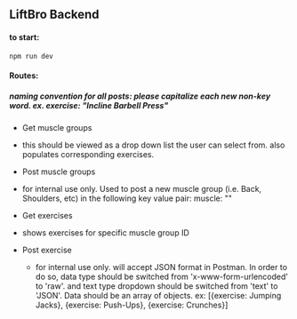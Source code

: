 ## LiftBro Backend


#### to start:
```
npm run dev
```
#### Routes:

##### naming convention for all posts: please capitalize each new non-key word. ex. exercise: "Incline Barbell Press"

- Get muscle groups
 - this should be viewed as a drop down list the user can select from. also populates corresponding exercises.


- Post muscle groups
 - for internal use only. Used to post a new muscle group (i.e. Back, Shoulders, etc) in the following key value pair:
 muscle: "<muscle group name>"


- Get exercises
 - shows exercises for specific muscle group ID


- Post exercise
  - for internal use only. will accept JSON format in Postman. In order to do so, data type should be switched from 'x-www-form-urlencoded' to 'raw'. and text type dropdown should be switched from 'text' to 'JSON'. Data should be an array of objects. ex: [{exercise: Jumping Jacks}, {exercise: Push-Ups}, {exercise: Crunches}]
